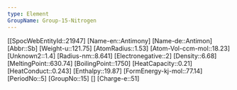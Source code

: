 ```yaml
---
type: Element
GroupName: Group-15-Nitrogen
---
```

[[SpocWebEntityId::21947]
[Name-en::Antimony]
[Name-de::Antimon]
[Abbr::Sb]
[Weight-u::121.75]
[AtomRadius::1.53]
[Atom-Vol-ccm-mol::18.23]
[Unknown2::1.4]
[Radius-nm::8.641]
[Electronegative::2]
[Density::6.68]
[MeltingPoint::630.74]
[BoilingPoint::1750]
[HeatCapacity::0.21]
[HeatConduct::0.243]
[Enthalpy::19.87]
[FormEnergy-kj-mol::77.14]
[PeriodNo::5]
[GroupNo::15]
[]
[Charge-e::51]

